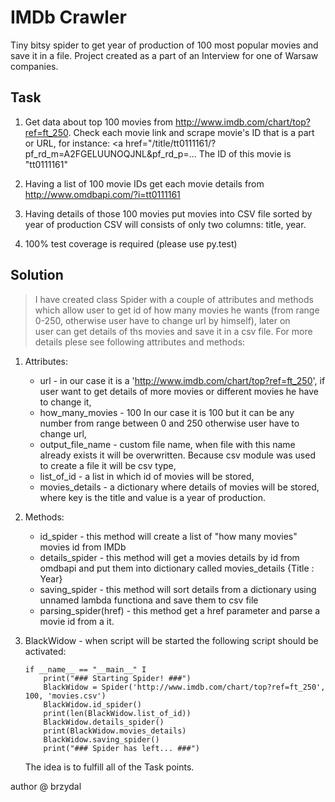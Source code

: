 # IMDb Crawler
Tiny bitsy spider to get year of production of 100 most popular movies and save it in a file. Project created as a part of an Interview for one of Warsaw companies.

## Task

1. Get data about top 100 movies from http://www.imdb.com/chart/top?ref=ft_250.  Check each movie link and scrape movie's ID that is a part or URL, for  instance: <a  href="/title/tt0111161/?pf_rd_m=A2FGELUUNOQJNL&amp;pf_rd_p=...  </a> The ID of this movie is "tt0111161"   

2. Having a list of 100 movie IDs get each movie details from http://www.omdbapi.com/?i=tt0111161

3. Having details of those 100 movies put movies into CSV file  sorted by year of production CSV will consists of only two columns:  title, year.

4. 100% test coverage is required (please use py.test)

## Solution
>I have created class Spider with a couple of attributes and methods which allow user to get id of how many movies he wants (from range 0-250, otherwise user have to change url by himself), later on  
user can get details of ths movies and save it in a csv file. For more details plese see following attributes and methods:

1. Attributes:
    * url - in our case it is a 'http://www.imdb.com/chart/top?ref=ft_250', if user want to get details of more movies or different movies he have to change it,
    * how_many_movies - 100 In our case it is 100 but it can be any number from range between 0 and 250 otherwise user have to change url,
    * output_file_name - custom file name, when file with this name already exists it will be overwritten. Because csv module was used to create a file it will be csv type,
    * list_of_id - a list in which id of movies will be stored,
    * movies_details  - a dictionary where details of movies will be stored, where key is the title and value is a year of production.

2. Methods:
    * id_spider - this method will create a list of "how many movies" movies id from IMDb
    * details_spider - this method will get a movies details by id from omdbapi and put them into dictionary called movies_details {Title : Year}
    * saving_spider - this method will sort details from a dictionary using unnamed lambda functiona and save them to csv file
    * parsing_spider(href) - this method get a href parameter and parse a movie id from a it.

3. BlackWidow - when script will be started the following script should be activated:

    ```
    if __name__ == "__main__" I
        print("### Starting Spider! ###")
        BlackWidow = Spider('http://www.imdb.com/chart/top?ref=ft_250', 100, 'movies.csv')
        BlackWidow.id_spider()
        print(len(BlackWidow.list_of_id))
        BlackWidow.details_spider()
        print(BlackWidow.movies_details)
        BlackWidow.saving_spider()
        print("### Spider has left... ###")
    ```

    The idea is to fulfill all of the Task points.


author @ brzydal
